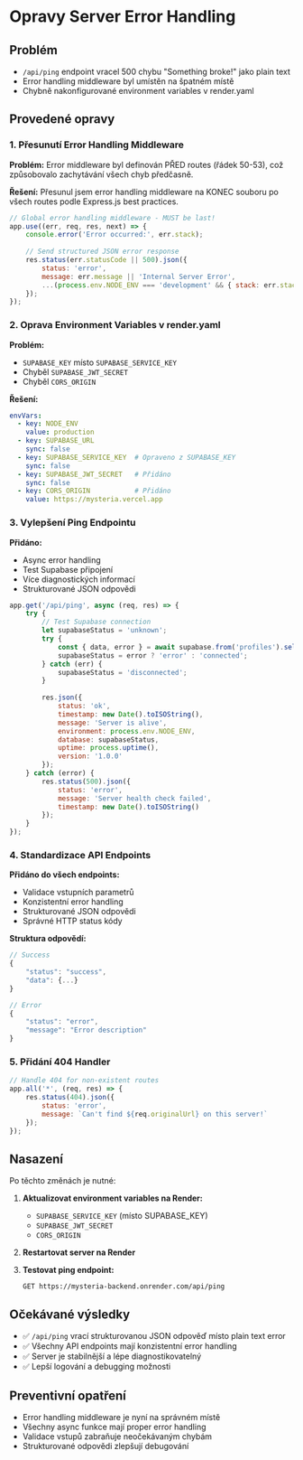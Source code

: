 # Opravy Server Error Handling

## Problém
- `/api/ping` endpoint vracel 500 chybu "Something broke!" jako plain text
- Error handling middleware byl umístěn na špatném místě
- Chybně nakonfigurované environment variables v render.yaml

## Provedené opravy

### 1. Přesunutí Error Handling Middleware
**Problém:** Error middleware byl definován PŘED routes (řádek 50-53), což způsobovalo zachytávání všech chyb předčasně.

**Řešení:** Přesunul jsem error handling middleware na KONEC souboru po všech routes podle Express.js best practices.

```javascript
// Global error handling middleware - MUST be last!
app.use((err, req, res, next) => {
    console.error('Error occurred:', err.stack);
    
    // Send structured JSON error response
    res.status(err.statusCode || 500).json({
        status: 'error',
        message: err.message || 'Internal Server Error',
        ...(process.env.NODE_ENV === 'development' && { stack: err.stack })
    });
});
```

### 2. Oprava Environment Variables v render.yaml
**Problém:** 
- `SUPABASE_KEY` místo `SUPABASE_SERVICE_KEY`
- Chyběl `SUPABASE_JWT_SECRET`
- Chyběl `CORS_ORIGIN`

**Řešení:**
```yaml
envVars:
  - key: NODE_ENV
    value: production
  - key: SUPABASE_URL
    sync: false
  - key: SUPABASE_SERVICE_KEY  # Opraveno z SUPABASE_KEY
    sync: false
  - key: SUPABASE_JWT_SECRET   # Přidáno
    sync: false
  - key: CORS_ORIGIN           # Přidáno
    value: https://mysteria.vercel.app
```

### 3. Vylepšení Ping Endpointu
**Přidáno:**
- Async error handling
- Test Supabase připojení
- Více diagnostických informací
- Strukturované JSON odpovědi

```javascript
app.get('/api/ping', async (req, res) => {
    try {
        // Test Supabase connection
        let supabaseStatus = 'unknown';
        try {
            const { data, error } = await supabase.from('profiles').select('count').limit(1);
            supabaseStatus = error ? 'error' : 'connected';
        } catch (err) {
            supabaseStatus = 'disconnected';
        }
        
        res.json({ 
            status: 'ok', 
            timestamp: new Date().toISOString(),
            message: 'Server is alive',
            environment: process.env.NODE_ENV,
            database: supabaseStatus,
            uptime: process.uptime(),
            version: '1.0.0'
        });
    } catch (error) {
        res.status(500).json({
            status: 'error',
            message: 'Server health check failed',
            timestamp: new Date().toISOString()
        });
    }
});
```

### 4. Standardizace API Endpoints
**Přidáno do všech endpoints:**
- Validace vstupních parametrů
- Konzistentní error handling
- Strukturované JSON odpovědi
- Správné HTTP status kódy

**Struktura odpovědí:**
```javascript
// Success
{
    "status": "success",
    "data": {...}
}

// Error
{
    "status": "error",
    "message": "Error description"
}
```

### 5. Přidání 404 Handler
```javascript
// Handle 404 for non-existent routes
app.all('*', (req, res) => {
    res.status(404).json({
        status: 'error',
        message: `Can't find ${req.originalUrl} on this server!`
    });
});
```

## Nasazení
Po těchto změnách je nutné:

1. **Aktualizovat environment variables na Render:**
   - `SUPABASE_SERVICE_KEY` (místo SUPABASE_KEY)
   - `SUPABASE_JWT_SECRET`
   - `CORS_ORIGIN`

2. **Restartovat server na Render**

3. **Testovat ping endpoint:**
   ```
   GET https://mysteria-backend.onrender.com/api/ping
   ```

## Očekávané výsledky
- ✅ `/api/ping` vrací strukturovanou JSON odpověď místo plain text error
- ✅ Všechny API endpoints mají konzistentní error handling
- ✅ Server je stabilnější a lépe diagnostikovatelný
- ✅ Lepší logování a debugging možnosti

## Preventivní opatření
- Error handling middleware je nyní na správném místě
- Všechny async funkce mají proper error handling
- Validace vstupů zabraňuje neočekávaným chybám
- Strukturované odpovědi zlepšují debugování 